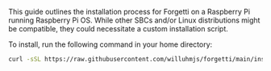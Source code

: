 This guide outlines the installation process for Forgetti on a Raspberry Pi running Raspberry Pi OS. While other SBCs and/or Linux distributions might be compatible, they could necessitate a custom installation script. 

To install, run the following command in your home directory:

```bash
curl -sSL https://raw.githubusercontent.com/willuhmjs/forgetti/main/install.sh | sudo sh
```
